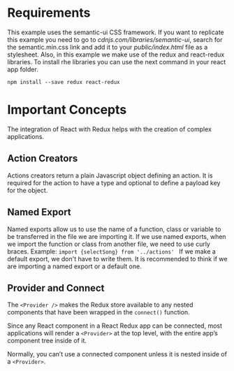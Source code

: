 # Requirements
This example uses the semantic-ui CSS framework.
If you want to replicate this example you need to go to *cdnjs.com/libraries/semantic-ui*, search for the semantic.min.css link and add it to your *public/index.html* file as a stylesheet. 
Also, in this example we make use of the redux and react-redux libraries. To install rhe libraries you can use the next command in your react app folder.
```
npm install --save redux react-redux
```
# Important Concepts
The integration of React with Redux helps with the creation of complex applications.

## Action Creators
Actions creators return a plain Javascript object defining an action. It is required for the action to have a type and optional to define a payload key for the object.

## Named Export
Named exports allow us to use the name of a function, class or variable to be transferred in the file we are importing it.
If we use named exports, when we import the function or class from another file, we need to use curly braces.
Example:
```import {selectSong} from '../actions' ```
If we make a default export, we don't have to write them.
It is recommended to think if we are importing a named export or a default one.

## Provider and Connect
The ```<Provider />``` makes the Redux store available to any nested components that have been wrapped in the ```connect()``` function.

Since any React component in a React Redux app can be connected, most applications will render a ```<Provider>``` at the top level, with the entire app’s component tree inside of it.

Normally, you can’t use a connected component unless it is nested inside of a ```<Provider>```.



